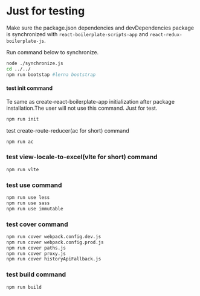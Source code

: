 # Just for testing

Make sure the package.json dependencies and devDependencies package is synchronized with `react-boilerplate-scripts-app` and `react-redux-boilerplate-js`.

Run command below to synchronize.

```sh
node ./synchronize.js
cd ../../
npm run bootstap #lerna bootstrap
```

#### test init command

Te same as create-react-boilerplate-app initialization after package installation.The user will not use this command. Just for test.

```sh
npm run init
```

test create-route-reducer(ac for short) command

```sh
npm run ac
```

### test view-locale-to-excel(vlte for short) command

```sh
npm run vlte
```

### test use command

```sh
npm run use less 
npm run use sass
npm run use immutable
```

### test cover command

```sh
npm run cover webpack.config.dev.js
npm run cover webpack.config.prod.js
npm run cover paths.js
npm run cover proxy.js
npm run cover historyApiFallback.js
```

### test build command

```sh
npm run build
```





